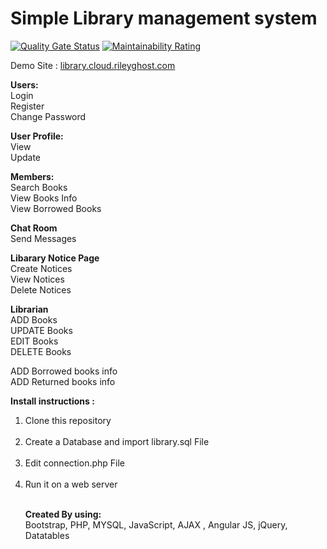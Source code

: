 # Simple Library management system

[![Quality Gate Status](https://sonarcloud.io/api/project_badges/measure?project=cs-riley_Libarary-mangement-system&metric=alert_status)](https://sonarcloud.io/dashboard?id=cs-riley_Libarary-mangement-system)
[![Maintainability Rating](https://sonarcloud.io/api/project_badges/measure?project=cs-riley_Libarary-mangement-system&metric=sqale_rating)](https://sonarcloud.io/dashboard?id=cs-riley_Libarary-mangement-system)

Demo Site : <a href="https://library.cloud.rileyghost.com"> library.cloud.rileyghost.com</a>

<b>Users: </b> <br />
Login <br />
Register <br />
Change Password </br>

<b> User Profile: </b> <br />
View <br />
Update <br />

<b>Members: </b> <br />
Search Books <br />
View Books Info <br />
View Borrowed Books <br />

<b> Chat Room </b> <br />
Send Messages <br />

<b> Libarary Notice Page </b> <br />
Create Notices <br />
View Notices <br />
Delete Notices <br />

<b> Librarian </b> </br>
ADD Books <br /> 
UPDATE Books <br />
EDIT Books <br />
DELETE Books <br />

ADD Borrowed books info </br>
ADD Returned books info </br>

<b> Install instructions :</b> <br />
<ol>
  <li> Clone this repository </li> <br />
  <li> Create a Database and import library.sql File </li> <br />
  <li> Edit connection.php File </li> <br /> 
  <li> Run it on a web server </li> <br />
</ ol>

<b> Created By using: </b> <br />
Bootstrap, PHP, MYSQL, JavaScript, AJAX , Angular JS, jQuery, Datatables
